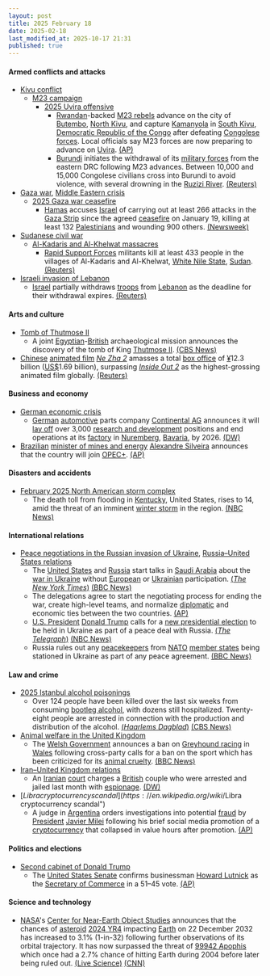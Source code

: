 ```yaml
---
layout: post
title: 2025 February 18
date: 2025-02-18
last_modified_at: 2025-10-17 21:31
published: true
---
```



#### Armed conflicts and attacks

* [Kivu conflict](https://en.wikipedia.org/wiki/Kivu_conflict "Kivu conflict")
  * [M23 campaign](https://en.wikipedia.org/wiki/M23_campaign_%282022%E2%80%93present%29 "M23 campaign (2022–present)")
    * [2025 Uvira offensive](https://en.wikipedia.org/wiki/2025_Uvira_offensive "2025 Uvira offensive")
      * [Rwandan](https://en.wikipedia.org/wiki/Rwanda "Rwanda")-backed [M23 rebels](https://en.wikipedia.org/wiki/March_23_Movement "March 23 Movement") advance on the city of [Butembo](https://en.wikipedia.org/wiki/Butembo "Butembo"), [North Kivu](https://en.wikipedia.org/wiki/North_Kivu "North Kivu"), and capture [Kamanyola](https://en.wikipedia.org/wiki/Kamanyola "Kamanyola") in [South Kivu](https://en.wikipedia.org/wiki/South_Kivu "South Kivu"), [Democratic Republic of the Congo](https://en.wikipedia.org/wiki/Democratic_Republic_of_the_Congo "Democratic Republic of the Congo") after defeating [Congolese forces](https://en.wikipedia.org/wiki/Armed_Forces_of_the_Democratic_Republic_of_the_Congo "Armed Forces of the Democratic Republic of the Congo"). Local officials say M23 forces are now preparing to advance on [Uvira](https://en.wikipedia.org/wiki/Uvira "Uvira"). [(AP)](https://apnews.com/article/congo-un-children-killed-bukavu-rebels-0b72da70e3e96b1c100812443fc3201a)
      * [Burundi](https://en.wikipedia.org/wiki/Burundi "Burundi") initiates the withdrawal of its [military forces](https://en.wikipedia.org/wiki/National_Defence_Force_%28Burundi%29 "National Defence Force (Burundi)") from the eastern DRC following M23 advances. Between 10,000 and 15,000 Congolese civilians cross into Burundi to avoid violence, with several drowning in the [Ruzizi River](https://en.wikipedia.org/wiki/Ruzizi_River "Ruzizi River"). [(Reuters)](https://www.reuters.com/world/africa/rebel-held-ports-eastern-dr-congo-re-open-aid-needs-grow-2025-02-18/)
* [Gaza war](https://en.wikipedia.org/wiki/Gaza_war "Gaza war"), [Middle Eastern crisis](https://en.wikipedia.org/wiki/Middle_Eastern_crisis_%282023%E2%80%93present%29 "Middle Eastern crisis (2023–present)")
  * [2025 Gaza war ceasefire](https://en.wikipedia.org/wiki/January_2025_Gaza_war_ceasefire "January 2025 Gaza war ceasefire")
    * [Hamas](https://en.wikipedia.org/wiki/Hamas "Hamas") accuses [Israel](https://en.wikipedia.org/wiki/Israel "Israel") of carrying out at least 266 attacks in the [Gaza Strip](https://en.wikipedia.org/wiki/Gaza_Strip "Gaza Strip") since the agreed [ceasefire](https://en.wikipedia.org/wiki/Ceasefire "Ceasefire") on January 19, killing at least 132 [Palestinians](https://en.wikipedia.org/wiki/Palestinians "Palestinians") and wounding 900 others. [(Newsweek)](https://www.newsweek.com/hamas-accuses-israel-nearly-270-ceasefire-violations-report-2029583)
* [Sudanese civil war](https://en.wikipedia.org/wiki/Sudanese_civil_war_%282023%E2%80%93present%29 "Sudanese civil war (2023–present)")
  * [Al-Kadaris and Al-Khelwat massacres](https://en.wikipedia.org/wiki/Al-Kadaris_and_Al-Khelwat_massacres "Al-Kadaris and Al-Khelwat massacres")
    * [Rapid Support Forces](https://en.wikipedia.org/wiki/Rapid_Support_Forces "Rapid Support Forces") militants kill at least 433 people in the villages of Al-Kadaris and Al-Khelwat, [White Nile State](https://en.wikipedia.org/wiki/White_Nile_State "White Nile State"), [Sudan](https://en.wikipedia.org/wiki/Sudan "Sudan"). [(Reuters)](https://www.reuters.com/world/africa/sudans-rsf-kill-more-than-200-white-nile-lawyers-say-2025-02-18/)
* [Israeli invasion of Lebanon](https://en.wikipedia.org/wiki/Israeli_invasion_of_Lebanon_%282024%E2%80%93present%29 "Israeli invasion of Lebanon (2024–present)")
  * [Israel](https://en.wikipedia.org/wiki/Israel "Israel") partially withdraws [troops](https://en.wikipedia.org/wiki/Israel_Defense_Forces "Israel Defense Forces") from [Lebanon](https://en.wikipedia.org/wiki/Lebanon "Lebanon") as the deadline for their withdrawal expires. [(Reuters)](https://www.aljazeera.com/news/2025/2/18/deadline-for-israeli-withdrawal-from-lebanon-expires)

#### Arts and culture

* [Tomb of Thutmose II](https://en.wikipedia.org/wiki/Tomb_of_Thutmose_II "Tomb of Thutmose II")
  * A joint [Egyptian](https://en.wikipedia.org/wiki/Ministry_of_Tourism_and_Antiquities_%28Egypt%29 "Ministry of Tourism and Antiquities (Egypt)")-[British](https://en.wikipedia.org/wiki/United_Kingdom "United Kingdom") archaeological mission announces the discovery of the tomb of King [Thutmose II](https://en.wikipedia.org/wiki/Thutmose_II "Thutmose II"). [(CBS News)](https://www.cbsnews.com/news/egypt-discovery-king-thutmose-ii-ancient-royal-tomb/)
* [Chinese](https://en.wikipedia.org/wiki/Cinema_of_China "Cinema of China") [animated film](https://en.wikipedia.org/wiki/Animation "Animation") *[Ne Zha 2](https://en.wikipedia.org/wiki/Ne_Zha_2 "Ne Zha 2")* amasses a total [box office](https://en.wikipedia.org/wiki/Box_office "Box office") of [¥](https://en.wikipedia.org/wiki/Renminbi "Renminbi")12.3 billion ([US$](https://en.wikipedia.org/wiki/US_dollar "US dollar")1.69 billion), surpassing *[Inside Out 2](https://en.wikipedia.org/wiki/Inside_Out_2 "Inside Out 2")* as the highest-grossing animated film globally. [(Reuters)](https://www.reuters.com/lifestyle/chinese-film-nezha-2-becomes-highest-grossing-animated-film-globally-2025-02-18/)

#### Business and economy

* [German economic crisis](https://en.wikipedia.org/wiki/German_economic_crisis_%282022%E2%80%93present%29 "German economic crisis (2022–present)")
  * [German](https://en.wikipedia.org/wiki/Germany "Germany") [automotive](https://en.wikipedia.org/wiki/Automotive_industry "Automotive industry") parts company [Continental AG](https://en.wikipedia.org/wiki/Continental_AG "Continental AG") announces it will [lay off](https://en.wikipedia.org/wiki/Layoff "Layoff") over 3,000 [research and development](https://en.wikipedia.org/wiki/Research_and_development "Research and development") positions and end operations at its [factory](https://en.wikipedia.org/wiki/Factory "Factory") in [Nuremberg](https://en.wikipedia.org/wiki/Nuremberg "Nuremberg"), [Bavaria](https://en.wikipedia.org/wiki/Bavaria "Bavaria"), by 2026. [(DW)](https://www.dw.com/en/german-auto-parts-giant-to-slash-thousands-of-jobs/a-71664680)
* [Brazilian](https://en.wikipedia.org/wiki/Brazil "Brazil") [minister of mines and energy](https://en.wikipedia.org/wiki/Ministry_of_Mines_and_Energy_%28Brazil%29 "Ministry of Mines and Energy (Brazil)") [Alexandre Silveira](https://en.wikipedia.org/wiki/Alexandre_Silveira "Alexandre Silveira") announces that the country will join [OPEC+](https://en.wikipedia.org/wiki/OPEC%2B "OPEC+"). [(AP)](https://apnews.com/article/brazil-oil-opec-cop30lula-3437780649f1d02bb041bd786131062e)

#### Disasters and accidents

* [February 2025 North American storm complex](https://en.wikipedia.org/wiki/February_2025_North_American_storm_complex "February 2025 North American storm complex")
  * The death toll from flooding in [Kentucky](https://en.wikipedia.org/wiki/Kentucky "Kentucky"), United States, rises to 14, amid the threat of an imminent [winter storm](https://en.wikipedia.org/wiki/Winter_storm "Winter storm") in the region. [(NBC News)](https://www.nbcnews.com/weather/winter-weather/death-toll-kentucky-storms-rises-14-state-braces-another-winter-weathe-rcna192586)

#### International relations

* [Peace negotiations in the Russian invasion of Ukraine](https://en.wikipedia.org/wiki/Peace_negotiations_in_the_Russian_invasion_of_Ukraine "Peace negotiations in the Russian invasion of Ukraine"), [Russia–United States relations](https://en.wikipedia.org/wiki/Russia%E2%80%93United_States_relations "Russia–United States relations")
  * The [United States](https://en.wikipedia.org/wiki/United_States "United States") and [Russia](https://en.wikipedia.org/wiki/Russia "Russia") start talks in [Saudi Arabia](https://en.wikipedia.org/wiki/Saudi_Arabia "Saudi Arabia") about the [war in Ukraine](https://en.wikipedia.org/wiki/Russo-Ukrainian_War "Russo-Ukrainian War") without [European](https://en.wikipedia.org/wiki/European_Union "European Union") or [Ukrainian](https://en.wikipedia.org/wiki/Government_of_Ukraine "Government of Ukraine") participation. [(*The New York Times*)](https://www.nytimes.com/2025/02/18/world/europe/us-russia-saudi-ukraine.html) [(BBC News)](https://www.bbc.com/news/articles/c743jl8k4kko)
  * The delegations agree to start the negotiating process for ending the war, create high-level teams, and normalize [diplomatic](https://en.wikipedia.org/wiki/Diplomatic_relations "Diplomatic relations") and economic ties between the two countries. [(AP)](https://apnews.com/article/russia-ukraine-war-riyadh-talks-trump-putin-rubio-0c3beebfef5839e9d509ff58239a6bc5)
  * [U.S. President](https://en.wikipedia.org/wiki/President_of_the_United_States "President of the United States") [Donald Trump](https://en.wikipedia.org/wiki/Donald_Trump "Donald Trump") calls for a [new presidential election](https://en.wikipedia.org/wiki/Next_Ukrainian_presidential_election "Next Ukrainian presidential election") to be held in Ukraine as part of a peace deal with Russia. [(*The Telegraph*)](https://www.telegraph.co.uk/us/news/2025/02/18/zelensky-will-be-forced-hold-elections-under-us-russia-plan/) [(NBC News)](https://www.nbcnews.com/politics/donald-trump/trump-says-ukraine-should-never-have-started-it-remarks-war-russia-rcna192710)
  * Russia rules out any [peacekeepers](https://en.wikipedia.org/wiki/Peacekeeping "Peacekeeping") from [NATO](https://en.wikipedia.org/wiki/NATO "NATO") [member states](https://en.wikipedia.org/wiki/Member_states_of_NATO "Member states of NATO") being stationed in Ukraine as part of any peace agreement. [(BBC News)](https://www.bbc.co.uk/news/articles/cd0n5e1pdz9o)

#### Law and crime

* [2025 Istanbul alcohol poisonings](https://en.wikipedia.org/wiki/2025_Istanbul_alcohol_poisonings "2025 Istanbul alcohol poisonings")
  * Over 124 people have been killed over the last six weeks from consuming [bootleg alcohol](https://en.wikipedia.org/wiki/Bootleg_alcohol "Bootleg alcohol"), with dozens still hospitalized. Twenty-eight people are arrested in connection with the production and distribution of the alcohol. [(*Haarlems Dagblad*)](https://www.haarlemsdagblad.nl/buitenland/ruim-120-doden-door-illegale-alcohol-in-turkije/41616846.html) [(CBS News)](https://www.cbsnews.com/news/bootleg-alcohol-kills-124-turkey-6-weeks/)
* [Animal welfare in the United Kingdom](https://en.wikipedia.org/wiki/Animal_welfare_in_the_United_Kingdom "Animal welfare in the United Kingdom")
  * The [Welsh Government](https://en.wikipedia.org/wiki/Welsh_Government "Welsh Government") announces a ban on [Greyhound racing](https://en.wikipedia.org/wiki/Greyhound_racing "Greyhound racing") in [Wales](https://en.wikipedia.org/wiki/Wales "Wales") following cross-party calls for a ban on the sport which has been criticized for its [animal cruelty](https://en.wikipedia.org/wiki/Animal_cruelty "Animal cruelty"). [(BBC News)](https://www.bbc.co.uk/news/articles/c241p7pnmdzo)
* [Iran–United Kingdom relations](https://en.wikipedia.org/wiki/Iran%E2%80%93United_Kingdom_relations "Iran–United Kingdom relations")
  * An [Iranian](https://en.wikipedia.org/wiki/Iran "Iran") [court](https://en.wikipedia.org/wiki/Judicial_system_of_the_Islamic_Republic_of_Iran "Judicial system of the Islamic Republic of Iran") charges a [British](https://en.wikipedia.org/wiki/United_Kingdom "United Kingdom") couple who were arrested and jailed last month with [espionage](https://en.wikipedia.org/wiki/Espionage "Espionage"). [(DW)](https://www.dw.com/en/iran-says-jailed-british-couple-charged-with-espionage/a-71652819)
* [$Libra cryptocurrency scandal](https://en.wikipedia.org/wiki/%24Libra_cryptocurrency_scandal "$Libra cryptocurrency scandal")
  * A judge in [Argentina](https://en.wikipedia.org/wiki/Argentina "Argentina") orders investigations into potential [fraud](https://en.wikipedia.org/wiki/Fraud "Fraud") by [President](https://en.wikipedia.org/wiki/President_of_Argentina "President of Argentina") [Javier Milei](https://en.wikipedia.org/wiki/Javier_Milei "Javier Milei") following his brief social media promotion of a [cryptocurrency](https://en.wikipedia.org/wiki/Cryptocurrency "Cryptocurrency") that collapsed in value hours after promotion. [(AP)](https://apnews.com/article/argentina-milei-cryptocurrency-fraud-charges-3f572a5f294d7c25437a08151798b917)

#### Politics and elections

* [Second cabinet of Donald Trump](https://en.wikipedia.org/wiki/Second_cabinet_of_Donald_Trump "Second cabinet of Donald Trump")
  * The [United States Senate](https://en.wikipedia.org/wiki/United_States_Senate "United States Senate") confirms businessman [Howard Lutnick](https://en.wikipedia.org/wiki/Howard_Lutnick "Howard Lutnick") as the [Secretary of Commerce](https://en.wikipedia.org/wiki/United_States_Secretary_of_Commerce "United States Secretary of Commerce") in a 51–45 vote. [(AP)](https://apnews.com/article/howard-lutnick-trump-tariffs-commerce-department-9788590bbee10d09d3cb91822b0c9687)

#### Science and technology

* [NASA](https://en.wikipedia.org/wiki/NASA "NASA")'s [Center for Near-Earth Object Studies](https://en.wikipedia.org/wiki/Center_for_Near-Earth_Object_Studies "Center for Near-Earth Object Studies") announces that the chances of [asteroid](https://en.wikipedia.org/wiki/Asteroid "Asteroid") [2024 YR4](https://en.wikipedia.org/wiki/2024_YR4 "2024 YR4") impacting [Earth](https://en.wikipedia.org/wiki/Earth "Earth") on 22 December 2032 has increased to 3.1% (1-in-32) following further observations of its orbital trajectory. It has now surpassed the threat of [99942 Apophis](https://en.wikipedia.org/wiki/99942_Apophis "99942 Apophis") which once had a 2.7% chance of hitting Earth during 2004 before later being ruled out. [(Live Science)](https://www.livescience.com/space/asteroids/chance-of-city-killer-asteroid-2024-yr4-smashing-into-earth-rises-yet-again-to-3-1-percent-nasa-reports) [(CNN)](https://www.cnn.com/2025/02/15/science/asteroid-2024-yr4-earth-tracking/index.html)
